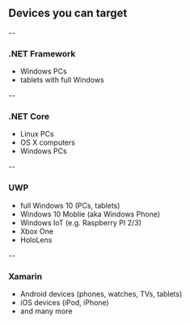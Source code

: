 ## Devices you can target

--

### .NET Framework

- Windows PCs
- tablets with full Windows

--

### .NET Core

- Linux PCs
- OS X computers
- Windows PCs

--

### UWP

- full Windows 10 (PCs, tablets)
- Windows 10 Moblie (aka Windows Phone)
- Windows IoT (e.g. Raspberry PI 2/3)
- Xbox One
- HoloLens

--

### Xamarin

- Android devices (phones, watches, TVs, tablets)
- iOS devices (iPod, iPhone)
- and many more
